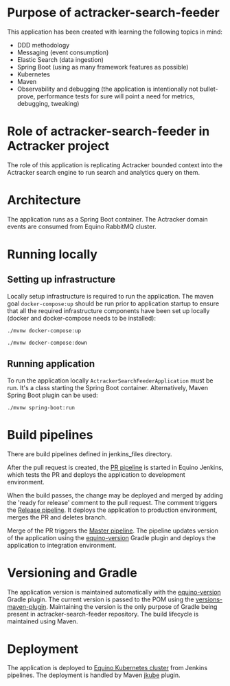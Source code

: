 # Purpose of actracker-search-feeder
This application has been created with learning the following topics in mind:
- DDD methodology
- Messaging (event consumption)
- Elastic Search (data ingestion)
- Spring Boot (using as many framework features as possible)
- Kubernetes
- Maven
- Observability and debugging (the application is intentionally not bullet-prove, performance tests for sure will point a need for metrics, debugging, tweaking)

# Role of actracker-search-feeder in Actracker project
The role of this application is replicating Actracker bounded context into the Actracker search engine
to run search and analytics query on them.

# Architecture
The application runs as a Spring Boot container. 
The Actracker domain events are consumed from Equino RabbitMQ cluster.

# Running locally

## Setting up infrastructure
Locally setup infrastructure is required to run the application. The maven goal `docker-compose:up` should be run prior 
to application startup to ensure that all the required infrastructure components have been set up locally 
(docker and docker-compose needs to be installed):

`./mvnw docker-compose:up`

`./mvnw docker-compose:down`

## Running application
To run the application locally `ActrackerSearchFeederApplication` must be run. It's a class starting the Spring Boot container.
Alternatively, Maven Spring Boot plugin can be used:

`./mvnw spring-boot:run`

# Build pipelines
There are build pipelines defined in jenkins_files directory.

After the pull request is created, the [PR pipeline](jenkins_files/Jenkinsfile_pr) is started in Equino Jenkins,
which tests the PR and deploys the application to development environment. 

When the build passes, the change may be deployed and merged by adding the 'ready for release' comment to the pull request.
The comment triggers the [Release pipeline](jenkins_files/Jenkinsfile_release). 
It deploys the application to production environment, merges the PR and deletes branch.

Merge of the PR triggers the [Master pipeline](jenkins_files/Jenkinsfile_master).
The pipeline updates version of the application using the [equino-version](https://github.com/marcinciapa/equino-gradle-plugins/blob/master/equino-version/README.md) 
Gradle plugin and deploys the application to integration environment.

# Versioning and Gradle
The application version is maintained automatically with the [equino-version](https://github.com/marcinciapa/equino-gradle-plugins/blob/master/equino-version/README.md)
Gradle plugin.
The current version is passed to the POM using the [versions-maven-plugin](https://www.mojohaus.org/versions/versions-maven-plugin/).
Maintaining the version is the only purpose of Gradle being present in actracker-search-feeder repository. The build lifecycle is maintained using Maven.

# Deployment
The application is deployed to [Equino Kubernetes cluster](https://github.com/marcinciapa/equino-kubernetes) from Jenkins pipelines.
The deployment is handled by Maven [jkube](https://www.eclipse.org/jkube/docs/kubernetes-maven-plugin/) plugin.
